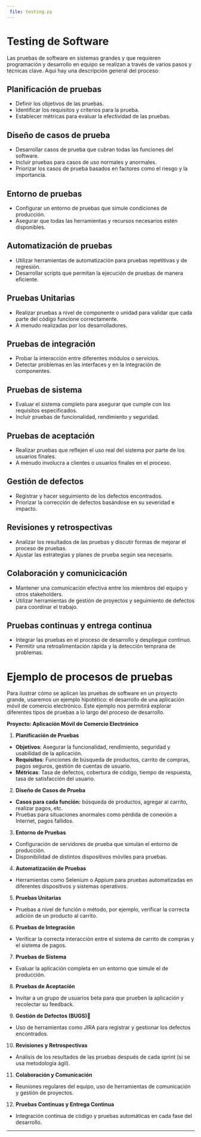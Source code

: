 ```yaml
---
 file: testing.py
---
```


# Testing de Software

Las pruebas de software en sistemas grandes y que requieren programación y desarrollo en equipo se realizan a través de varios pasos y técnicas clave. Aquí hay una descripción general del proceso:

## Planificación de pruebas

* Definir los objetivos de las pruebas.
* Identificar los requisitos y criterios para la prueba.
* Establecer métricas para evaluar la efectividad de las pruebas.

## Diseño de casos de prueba

* Desarrollar casos de prueba que cubran todas las funciones del software.
* Incluir pruebas para casos de uso normales y anormales.
* Priorizar los casos de prueba basados en factores como el riesgo y la importancia.

## Entorno de pruebas

* Configurar un entorno de pruebas que simule condiciones de producción.
* Asegurar que todas las herramientas y recursos necesarios estén disponibles.

## Automatización de pruebas

* Utilizar herramientas de automatización para pruebas repetitivas y de regresión.
* Desarrollar scripts que permitan la ejecución de pruebas de manera eficiente.

## Pruebas Unitarias

* Realizar pruebas a nivel de componente o unidad para validar que cada parte del código funcione correctamente.
* A menudo realizadas por los desarrolladores.

## Pruebas de integración

* Probar la interacción entre diferentes módulos o servicios.
* Detectar problemas en las interfaces y en la integración de componentes.

## Pruebas de sistema

* Evaluar el sistema completo para asegurar que cumple con los requisitos especificados.
* Incluir pruebas de funcionalidad, rendimiento y seguridad.

## Pruebas de aceptación

* Realizar pruebas que reflejen el uso real del sistema por parte de los usuarios finales.
* A menudo involucra a clientes o usuarios finales en el proceso.

## Gestión de defectos

* Registrar y hacer seguimiento de los defectos encontrados.
* Priorizar la corrección de defectos basándose en su severidad e impacto.

## Revisiones y retrospectivas

* Analizar los resultados de las pruebas y discutir formas de mejorar el proceso de pruebas.
* Ajustar las estrategias y planes de prueba según sea necesario.

## Colaboración y comunicicación

* Mantener una comunicación efectiva entre los miembros del equipo y otros stakeholders.
* Utilizar herramientas de gestión de proyectos y seguimiento de defectos para coordinar el trabajo.

## Pruebas continuas y entrega continua

* Integrar las pruebas en el proceso de desarrollo y despliegue continuo.
* Permitir una retroalimentación rápida y la detección temprana de problemas.

# Ejemplo de procesos de pruebas


Para ilustrar cómo se aplican las pruebas de software en un proyecto grande, usaremos un ejemplo hipotético: el desarrollo de una aplicación móvil de comercio electrónico. Este ejemplo nos permitirá explorar diferentes tipos de pruebas a lo largo del proceso de desarrollo.

**Proyecto: Aplicación Móvil de Comercio Electrónico**

1. **Planificación de Pruebas**

* **Objetivos**: Asegurar la funcionalidad, rendimiento, seguridad y usabilidad de la aplicación.
* **Requisitos**: Funciones de búsqueda de productos, carrito de compras, pagos seguros, gestión de cuentas de usuario.
* **Métricas**: Tasa de defectos, cobertura de código, tiempo de respuesta, tasa de satisfacción del usuario.

2. **Diseño de Casos de Prueba**


* **Casos para cada función:** búsqueda de productos, agregar al carrito, realizar pagos, etc.
* Pruebas para situaciones anormales como pérdida de conexión a Internet, pagos fallidos.

3. **Entorno de Pruebas**
   
* Configuración de servidores de prueba que simulan el entorno de producción.
* Disponibilidad de distintos dispositivos móviles para pruebas.

4. **Automatización de Pruebas**

* Herramientas como Selenium o Appium para pruebas automatizadas en diferentes dispositivos y sistemas operativos.

5. **Pruebas Unitarias**

* Pruebas a nivel de función o método, por ejemplo, verificar la correcta adición de un producto al carrito.

6. **Pruebas de Integración**
    
* Verificar la correcta interacción entre el sistema de carrito de compras y el sistema de pagos.

7. **Pruebas de Sistema**

* Evaluar la aplicación completa en un entorno que simule el de producción.

8. **Pruebas de Aceptación**

* Invitar a un grupo de usuarios beta para que prueben la aplicación y recolectar su feedback.

9. **Gestión de Defectos (BUGS)🐞**

* Uso de herramientas como JIRA para registrar y gestionar los defectos encontrados.

10. **Revisiones y Retrospectivas**

* Análisis de los resultados de las pruebas después de cada sprint (si se usa metodología ágil).
  
11. **Colaboración y Comunicación**

* Reuniones regulares del equipo, uso de herramientas de comunicación y gestión de proyectos.

12. **Pruebas Continuas y Entrega Continua**

* Integración continua de código y pruebas automáticas en cada fase del desarrollo.

---